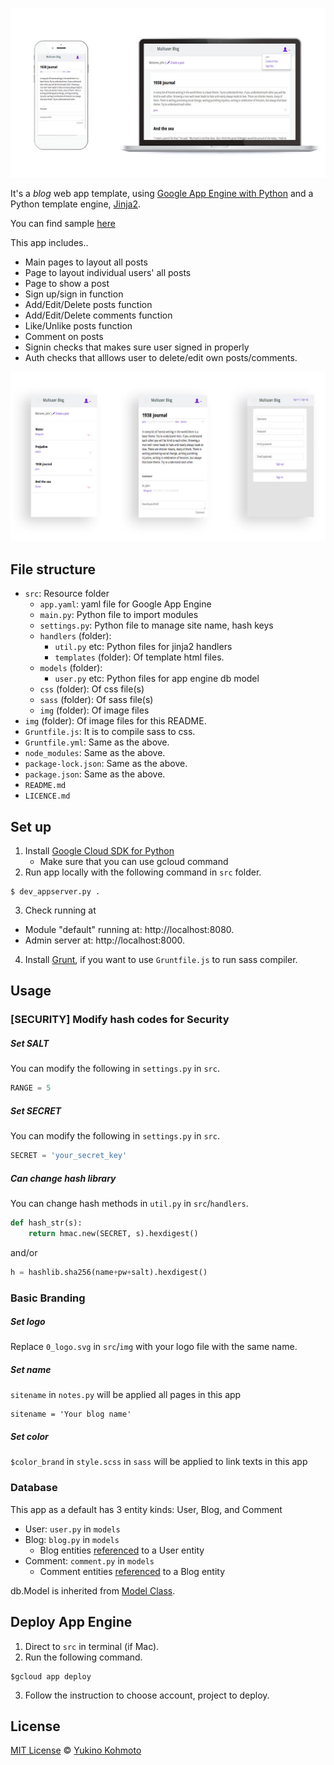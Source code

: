 ![blog sample image](img/sample_device.jpg)

It's a  *blog* web app template, using [Google App Engine with Python](https://cloud.google.com/python/) and a Python template engine, [Jinja2](http://jinja.pocoo.org/).

You can find sample [here](https://blog-template-171415.appspot.com/)

This app includes..
- Main pages to layout all posts
- Page to layout individual users' all posts
- Page to show a post
- Sign up/sign in function
- Add/Edit/Delete posts function
- Add/Edit/Delete comments function
- Like/Unlike posts function
- Comment on posts
- Signin checks that makes sure user signed in properly
- Auth checks that alllows user to delete/edit own posts/comments.

![blog sample image](img/sample_screen.jpg)


## File structure
- `src`: Resource folder
  - `app.yaml`: yaml file for Google App Engine
  - `main.py`: Python file to import modules
  - `settings.py`: Python file to manage site name, hash keys
  - `handlers` (folder):
    - `util.py` etc: Python files for jinja2 handlers
    - `templates` (folder): Of template html files.
  - `models` (folder):
    - `user.py` etc: Python files for app engine db model
  - `css` (folder): Of css file(s)
  - `sass` (folder): Of sass file(s)
  - `img` (folder): Of image files 
- `img` (folder): Of image files for this README.
- `Gruntfile.js`: It is to compile sass to css.
- `Gruntfile.yml`: Same as the above.
- `node_modules`: Same as the above.
- `package-lock.json`: Same as the above. 
- `package.json`: Same as the above.
- `README.md`
- `LICENCE.md`

## Set up
1. Install [Google Cloud SDK for Python](https://cloud.google.com/sdk/docs/quickstart-mac-os-x)
    * Make sure that you can use gcloud command
2. Run app locally with the following command in `src` folder.
```    
$ dev_appserver.py .
```
3. Check running at
- Module "default" running at: http://localhost:8080. 
- Admin server at: http://localhost:8000.

4. Install [Grunt](https://gruntjs.com/), if you want to use `Gruntfile.js` to run sass compiler.

## Usage

### [SECURITY] Modify hash codes for Security

##### Set SALT
You can modify the following in `settings.py` in `src`. 
```python
RANGE = 5
```

##### Set SECRET
You can modify the following in `settings.py` in `src`. 
```python
SECRET = 'your_secret_key'
```

##### Can change hash library
You can change hash methods in `util.py` in `src`/`handlers`.
```python
def hash_str(s):
    return hmac.new(SECRET, s).hexdigest()
```
and/or 
``` python
h = hashlib.sha256(name+pw+salt).hexdigest()
```

### Basic Branding

##### Set logo
Replace `0_logo.svg` in `src`/`img` with your logo file with the same name.

##### Set name
`sitename` in `notes.py` will be applied all pages in this app  
```
sitename = 'Your blog name'
```

##### Set color
`$color_brand` in `style.scss` in `sass` will be applied to link texts in this app 


### Database
This app as a default has 3 entity kinds: User, Blog, and Comment

- User: `user.py` in `models`
- Blog: `blog.py` in `models`
  - Blog entities [referenced](https://cloud.google.com/appengine/articles/modeling#one-to-many) to a User entity
- Comment: `comment.py` in `models`
  - Comment entities [referenced](https://cloud.google.com/appengine/articles/modeling#one-to-many) to a Blog entity

db.Model is inherited from [Model Class](https://cloud.google.com/appengine/docs/standard/python/datastore/modelclass).


## Deploy App Engine
1. Direct to `src` in terminal (if Mac).
2. Run the following command.
```
$gcloud app deploy
```
3. Follow the instruction to choose account, project to deploy.

## License
[MIT License](https://choosealicense.com/licenses/mit/) © [Yukino Kohmoto](http://yukinokoh.github.io/)


